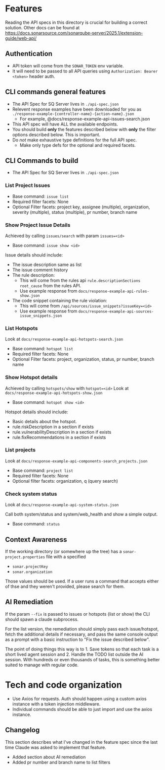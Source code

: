 # Features

Reading the API specs in this directory is crucial for building a correct solution.
Other docs can be found at https://docs.sonarsource.com/sonarqube-server/2025.1/extension-guide/web-api/

## Authentication

- API token will come from the `SONAR_TOKEN` env variable.
- It will need to be passed to all API queries using `Authorization: Bearer <token>` header auth.

## CLI commands general features

- The API Spec for SQ Server lives in `./api-spec.json`
- Relevent response examples have been downloaded for you as `./response-example-{controller-name}-{action-name}.json`
  - For example, @docs/response-example-api-issues-search.json
- This API spec will have ALL the available endpoints.
- You should build **only** the features described below with **only** the filter options described below. This is important.
- Do _not_ make exhaustive type definitions for the full API spec.
  - Make only type defs for the optional and required facets.

## CLI Commands to build

- The API Spec for SQ Server lives in `./api-spec.json`

### List Project Issues

- Base command: `issue list`
- Required filter facets: None
- Optional Filter facets: project key, assignee (multiple), organization, severity (multiple), status (multiple), pr number, branch name

### Show Project Issue Details

Achieved by calling `issues/search` with param `issues=<id>`

- Base command: `issue show <id>`

Issue details should include:

- The issue description same as list
- The issue comment history
- The rule description:
  - This will come from the rules api `rule.descriptionSections` `root_cause` from the rules API.
  - Use example response from `docs/response-example-api-rules-show.json`
- The code snippet containing the rule violation:
  - This will come from `/api/sources/issue_snippets?issueKey=<id>`
  - Use example response from `docs/response-example-api-sources-issue_snippets.json`

### List Hotspots

Look at `docs/response-example-api-hotspots-search.json`

- Base command: `hotspot list`
- Required filter facets: None
- Optional Filter facets: project, organization, status, pr number, branch name

### Show Hotspot details

Achieved by calling `hotspots/show` with `hotspot=<id>`
Look at `docs/response-example-api-hotspots-show.json`

- Base command: `hotspot show <id>`

Hotspot details should include:

- Basic details about the hotspot.
- rule.riskDescription in a section if exists
- rule.vulnerabilityDescription in a section if exists
- rule.fixRecommendations in a section if exists

### List projects

Look at `docs/response-example-api-components-search_projects.json`

- Base command: `project list`
- Required filter facets: None
- Optional filter facets: organization, q (query search)

### Check system status

Look at `docs/response-example-api-system-status.json`

Call both system/status and system/web_health and show a simple output.

- Base command: `status`

## Context Awareness

If the working directory (or somewhere up the tree) has a `sonar-project.properties` file with a specified

- `sonar.projectKey`
- `sonar.organization`

Those values should be used. If a user runs a command that accepts either of thse and they weren't provided, please search for them.

## AI Remediation

If the param `--fix` is passed to issues or hotspots (list or show) the CLI should spawn a claude subprocess.

For the list version, the remediation should simply pass each issue/hotspot, fetch the additional details if necessary, and pass the same console output as a prompt with a basic instruction to "Fix the issue described below".

The point of doing things this way is to 1. Save tokens so that each task is a short lived agent session and 2. Handle the TODO list outside the AI session. With hundreds or even thousands of tasks, this is something better suited to manage with regular code.

# Tech and code organization

- Use Axios for requests. Auth should happen using a custom axios instance with a token injection middleware.
- Individual commands should be able to just import and use the axios instance.

## Changelog

This section describes what I've changed in the feature spec since the last time Claude was asked to implement that feature.

- Added section about AI remediation
- Added pr number and branch name to list filters
